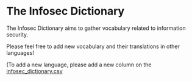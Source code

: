 # The Infosec Dictionary

The Infosec Dictionary aims to gather vocabulary related to information security.

Please feel free to add new vocabulary and their translations in other languages! 

(To add a new language, please add a new column on the [infosec_dictionary.csv](./infosec_dictionary.csv)
